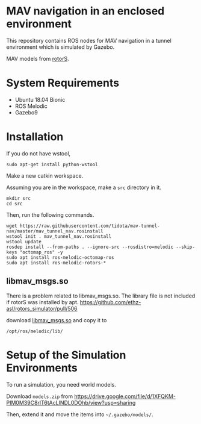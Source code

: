 # MAV navigation in an enclosed environment

This repository contains ROS nodes for MAV navigation in a tunnel environment
which is simulated by Gazebo.

MAV models from [rotorS](https://github.com/ethz-asl/rotors_simulator).

# System Requirements

- Ubuntu 18.04 Bionic
- ROS Melodic
- Gazebo9

# Installation

If you do not have wstool,
```
sudo apt-get install python-wstool
```

Make a new catkin workspace.

Assuming you are in the workspace, make a `src` directory in it.
```
mkdir src
cd src
```

Then, run the following commands.
```
wget https://raw.githubusercontent.com/tidota/mav-tunnel-nav/master/mav_tunnel_nav.rosinstall
wstool init . mav_tunnel_nav.rosinstall
wstool update
rosdep install --from-paths . --ignore-src --rosdistro=melodic --skip-keys "octomap_ros" -y
sudo apt install ros-melodic-octomap-ros
sudo apt install ros-melodic-rotors-*
```

## libmav_msgs.so
There is a problem related to libmav_msgs.so. The library file is not included if rotorS was installed by apt.
https://github.com/ethz-asl/rotors_simulator/pull/506

download [libmav_msgs.so](https://drive.google.com/open?id=1VtutTPUiwGTCpCeF32B7m4G2noUGp75N) and copy it to

```
/opt/ros/melodic/lib/
```

# Setup of the Simulation Environments

To run a simulation, you need world models.

Download `models.zip` from https://drive.google.com/file/d/1XFQKM-PIM0M39C8rlT6tAcLINDL0DOhb/view?usp=sharing

Then, extend it and move the items into `~/.gazebo/models/`.
